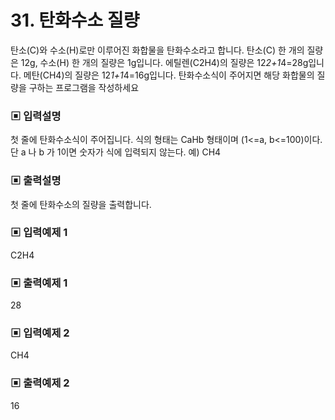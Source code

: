 # 31. 탄화수소 질량

탄소(C)와 수소(H)로만 이루어진 화합물을 탄화수소라고 합니다.
탄소(C) 한 개의 질량은 12g, 수소(H) 한 개의 질량은 1g입니다.
에틸렌(C2H4)의 질량은 12*2+1*4=28g입니다.
메탄(CH4)의 질량은 12*1+1*4=16g입니다.
탄화수소식이 주어지면 해당 화합물의 질량을 구하는 프로그램을 작성하세요

### ▣ 입력설명

첫 줄에 탄화수소식이 주어집니다. 식의 형태는 CaHb 형태이며 (1<=a, b<=100)이다.
단 a 나 b 가 1이면 숫자가 식에 입력되지 않는다. 예) CH4

### ▣ 출력설명

첫 줄에 탄화수소의 질량을 출력합니다.

### ▣ 입력예제 1 

C2H4

### ▣ 출력예제 1

28

### ▣ 입력예제 2

CH4

### ▣ 출력예제 2

16
